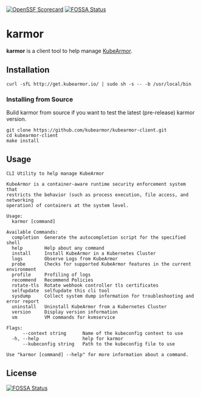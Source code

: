 [![OpenSSF Scorecard](https://api.securityscorecards.dev/projects/github.com/kubearmor/kubearmor-client/badge)](https://securityscorecards.dev/viewer/?uri=github.com/kubearmor/kubearmor-client)
[![FOSSA Status](https://app.fossa.com/api/projects/git%2Bgithub.com%2Fkubearmor%2Fkubearmor-client.svg?type=shield)](https://app.fossa.com/projects/git%2Bgithub.com%2Fkubearmor%2Fkubearmor-client?ref=badge_shield)

# karmor

**karmor** is a client tool to help manage [KubeArmor](https://github.com/kubearmor/KubeArmor).

## Installation

```
curl -sfL http://get.kubearmor.io/ | sudo sh -s -- -b /usr/local/bin
```

### Installing from Source 

Build karmor from source if you want to test the latest (pre-release) karmor version.

```
git clone https://github.com/kubearmor/kubearmor-client.git
cd kubearmor-client
make install
```

## Usage

```
CLI Utility to help manage KubeArmor

KubeArmor is a container-aware runtime security enforcement system that
restricts the behavior (such as process execution, file access, and networking
operation) of containers at the system level.

Usage:
  karmor [command]

Available Commands:
  completion  Generate the autocompletion script for the specified shell
  help        Help about any command
  install     Install KubeArmor in a Kubernetes Cluster
  logs        Observe Logs from KubeArmor
  probe       Checks for supported KubeArmor features in the current environment
  profile     Profiling of logs
  recommend   Recommend Policies
  rotate-tls  Rotate webhook controller tls certificates
  selfupdate  selfupdate this cli tool
  sysdump     Collect system dump information for troubleshooting and error report
  uninstall   Uninstall KubeArmor from a Kubernetes Cluster
  version     Display version information
  vm          VM commands for kvmservice

Flags:
      --context string      Name of the kubeconfig context to use
  -h, --help                help for karmor
      --kubeconfig string   Path to the kubeconfig file to use

Use "karmor [command] --help" for more information about a command.
```


## License
[![FOSSA Status](https://app.fossa.com/api/projects/git%2Bgithub.com%2Fkubearmor%2Fkubearmor-client.svg?type=large)](https://app.fossa.com/projects/git%2Bgithub.com%2Fkubearmor%2Fkubearmor-client?ref=badge_large)